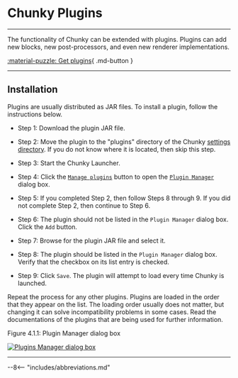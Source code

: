 # Chunky Plugins

---

The functionality of Chunky can be extended with plugins. Plugins can add new blocks, new post-processors, and even new renderer implementations.

[:material-puzzle: Get plugins](../plugin_list){ .md-button }

---

## Installation

Plugins are usually distributed as JAR files. To install a plugin, follow the instructions below.

- Step 1: Download the plugin JAR file.

- Step 2: Move the plugin to the "plugins" directory of the Chunky [settings directory](../../getting_started/configuring_chunky_launcher#advanced-settings). If you do not know where it is located, then skip this step.

- Step 3: Start the Chunky Launcher.

- Step 4: Click the [`Manage plugins`](../../getting_started/configuring_chunky_launcher#advanced-settings) button to open the [`Plugin Manager`](../../getting_started/configuring_chunky_launcher#plugin-manager) dialog box.

- Step 5: If you completed Step 2, then follow Steps 8 through 9. If you did not complete Step 2, then continue to Step 6.

- Step 6: The plugin should not be listed in the `Plugin Manager` dialog box. Click the `Add` button.

- Step 7: Browse for the plugin JAR file and select it.

- Step 8: The plugin should be listed in the `Plugin Manager` dialog box. Verify that the checkbox on its list entry is checked.

- Step 9: Click `Save`. The plugin will attempt to load every time Chunky is launched.

Repeat the process for any other plugins. Plugins are loaded in the order that they appear on the list. The loading order usually does not matter, but changing it can solve incompatibility problems in some cases. Read the documentations of the plugins that are being used for further information.

<div class="figure" id="figure-4-1-1">
  <p class="figure">
  Figure 4.1.1: Plugin Manager dialog box
  </p>
  <div class="figureimgcontainer">
    <a href="../../img/getting_started/chunky_launcher_plugin_manager.png">
      <img class="figure" src="../../img/getting_started/chunky_launcher_plugin_manager.png" alt="Plugins Manager dialog box">
    </a>
  </div>
</div>

---

--8<-- "includes/abbreviations.md"
